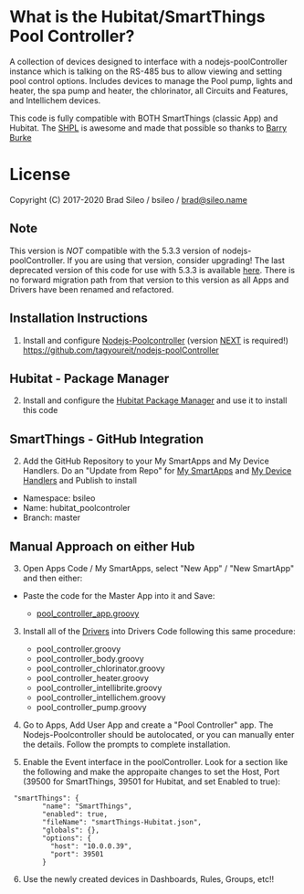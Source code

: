 # What is the Hubitat/SmartThings Pool Controller?
A collection of devices designed to interface with a nodejs-poolController instance which is talking on the RS-485 bus to allow viewing and setting pool control options. Includes devices to manage the Pool pump, lights and heater, the spa pump and heater, the chlorinator, all Circuits and Features, and Intellichem devices.

This code is fully compatible with BOTH SmartThings (classic App) and Hubitat.  The [SHPL](https://github.com/SANdood/SmartThings-Hubitat-Portability-Library) is awesome and made that possible so thanks to [Barry Burke](https://github.com/SANdood)

# License
Copyright (C) 2017-2020  Brad Sileo / bsileo / brad@sileo.name

## Note
This version is *NOT* compatible with the 5.3.3 version of nodejs-poolController. If you are using that version, consider upgrading! The last deprecated version of this code for use with 5.3.3 is available [here](https://github.com/bsileo/hubitat_poolcontroller/tree/NJPC-5.3.3). There is no forward migration path from that version to this version as all Apps and Drivers have been renamed and refactored.

## Installation Instructions
1. Install and configure [Nodejs-Poolcontroller](https://github.com/tagyoureit/nodejs-poolController) (version [NEXT](https://github.com/tagyoureit/nodejs-poolController/tree/next) is required!)
          https://github.com/tagyoureit/nodejs-poolController

## Hubitat - Package Manager

2. Install and configure the [Hubitat Package Manager](https://github.com/dcmeglio/hubitat-packagemanager) and use it to install this code

## SmartThings - GitHub Integration
2. Add the GitHub Repository to your  My SmartApps and My Device Handlers. Do an "Update from Repo" for [My SmartApps](https://graph.api.smartthings.com/ide/apps) and [My Device Handlers](https://graph.api.smartthings.com/ide/devices) and Publish to install
- Namespace: bsileo
- Name: hubitat_poolcontroler
- Branch: master

## Manual Approach on either Hub
3. Open Apps Code / My SmartApps, select "New App" / "New SmartApp" and then either:

- Paste the code for the Master App into it and Save:

	* [pool_controller_app.groovy](https://raw.githubusercontent.com/bsileo/hubitat_poolcontroller/master/smartapps/bsileo/pool-controller.src/pool-controller.groovy)

3. Install all of the [Drivers](https://github.com/bsileo/hubitat_poolcontroller/tree/master/devicetypes/bsileo) into Drivers Code following this same procedure:

	* pool_controller.groovy
	* pool_controller_body.groovy
	* pool_controller_chlorinator.groovy
	* pool_controller_heater.groovy
	* pool_controller_intellibrite.groovy
	* pool_controller_intellichem.groovy
	* pool_controller_pump.groovy


4. Go to Apps, Add User App and create a "Pool Controller" app. The Nodejs-Poolcontroller should be autolocated, or you can manually enter the details. Follow the prompts to complete installation.

5. Enable the Event interface in the poolController. Look for a section like the following and make the appropaite changes to set the Host, Port (39500 for SmartThings, 39501 for Hubitat, and set Enabled to true):

```
 "smartThings": {
        "name": "SmartThings",
        "enabled": true,
        "fileName": "smartThings-Hubitat.json",
        "globals": {},
        "options": {
          "host": "10.0.0.39",
          "port": 39501
        }
```

6. Use the newly created devices in Dashboards, Rules, Groups, etc!!
